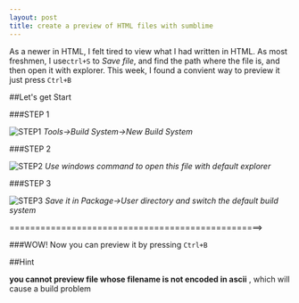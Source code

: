 ```yaml
---
layout: post
title: create a preview of HTML files with sumblime
---
```


As a newer in HTML, I felt tired to view what I had written in HTML. As most freshmen, I use`ctrl+S` to *Save file*, and find the path where the file is, and then open it with explorer.
	This week, I found a convient way to preview it just press `Ctrl+B`

##Let's get Start

###STEP 1

![STEP1](/images/build-tool-step1.jpg "Step 1")
 *Tools->Build System->New Build System*

###STEP 2

![STEP2](/images/build-tool-step2.jpg "Step 2")
 *Use windows command to open this file with default explorer*

###STEP 3

![STEP3](/images/build-tool-step3.jpg "Step 3")
 *Save it in Package->User directory and switch the default build system*

=================================================>

###WOW! Now you can preview it by pressing `Ctrl+B`  

##Hint

**you cannot preview file whose filename is not encoded in ascii** , which will cause a build problem


